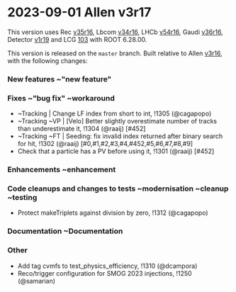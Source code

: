 2023-09-01 Allen v3r17
===

This version uses
Rec [v35r16](../../../../Rec/-/tags/v35r16),
Lbcom [v34r16](../../../../Lbcom/-/tags/v34r16),
LHCb [v54r16](../../../../LHCb/-/tags/v54r16),
Gaudi [v36r16](../../../../Gaudi/-/tags/v36r16),
Detector [v1r19](../../../../Detector/-/tags/v1r19) and
LCG [103](http://lcginfo.cern.ch/release/103/) with ROOT 6.28.00.

This version is released on the `master` branch.
Built relative to Allen [v3r16](/../../tags/v3r16), with the following changes:

### New features ~"new feature"



### Fixes ~"bug fix" ~workaround

- ~Tracking | Change LF index from short to int, !1305 (@cagapopo)
- ~Tracking ~VP | [Velo] Better slightly overestimate number of tracks than underestimate it, !1304 (@raaij) [#452]
- ~Tracking ~FT | Seeding: fix invalid index returned after binary search for hit, !1302 (@raaij) [#0,#1,#2,#3,#4,#452,#5,#6,#7,#8,#9]
- Check that a particle has a PV before using it, !1301 (@raaij) [#452]


### Enhancements ~enhancement



### Code cleanups and changes to tests ~modernisation ~cleanup ~testing

- Protect makeTriplets against division by zero, !1312 (@cagapopo)


### Documentation ~Documentation


### Other

- Add tag cvmfs to test_physics_efficiency, !1310 (@dcampora)
- Reco/trigger configuration for SMOG 2023 injections, !1250 (@samarian)
